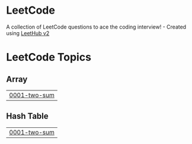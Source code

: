 # LeetCode
A collection of LeetCode questions to ace the coding interview! - Created using [LeetHub v2](https://github.com/arunbhardwaj/LeetHub-2.0)

<!---LeetCode Topics Start-->
# LeetCode Topics
## Array
|  |
| ------- |
| [0001-two-sum](https://github.com/bhavesh-bhagoria/LeetCode/tree/master/0001-two-sum) |
## Hash Table
|  |
| ------- |
| [0001-two-sum](https://github.com/bhavesh-bhagoria/LeetCode/tree/master/0001-two-sum) |
<!---LeetCode Topics End-->